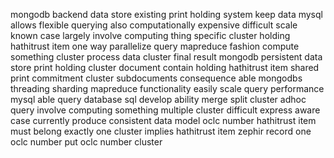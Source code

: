 mongodb backend data store existing print holding system keep data mysql allows flexible querying also computationally expensive difficult scale known case largely involve computing thing specific cluster holding hathitrust item one way parallelize query mapreduce fashion compute something cluster process data cluster final result mongodb persistent data store print holding cluster document contain holding hathitrust item shared print commitment cluster subdocuments consequence able mongodbs threading sharding mapreduce functionality easily scale query performance mysql able query database sql develop ability merge split cluster adhoc query involve computing something multiple cluster difficult express aware case currently produce consistent data model oclc number hathitrust item must belong exactly one cluster implies hathitrust item zephir record one oclc number put oclc number cluster